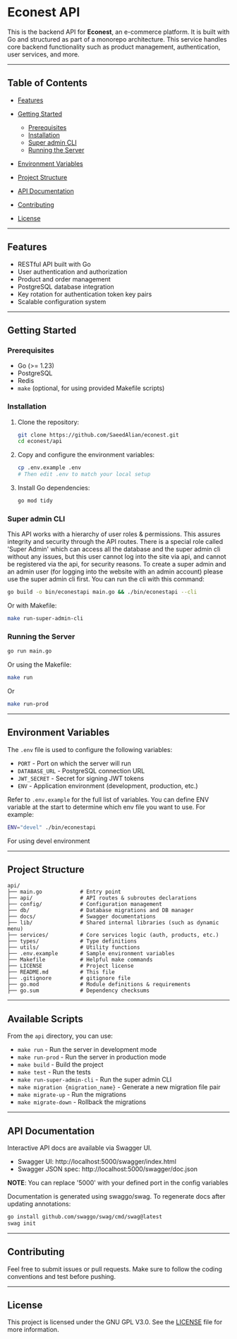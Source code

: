 # Econest API

This is the backend API for **Econest**, an e-commerce platform. It is built with Go and structured as part of a monorepo architecture. This service handles core backend functionality such as product management, authentication, user services, and more.

---

## Table of Contents

- [Features](#features)
- [Getting Started](#getting-started)

  - [Prerequisites](#prerequisites)
  - [Installation](#installation)
  - [Super admin CLI](#super-admin-cli)
  - [Running the Server](#running-the-server)

- [Environment Variables](#environment-variables)
- [Project Structure](#project-structure)
- [API Documentation](#api-documentation)
- [Contributing](#contributing)
- [License](#license)

---

## Features

- RESTful API built with Go
- User authentication and authorization
- Product and order management
- PostgreSQL database integration
- Key rotation for authentication token key pairs
- Scalable configuration system

---

## Getting Started

### Prerequisites

- Go (>= 1.23)
- PostgreSQL
- Redis
- `make` (optional, for using provided Makefile scripts)

### Installation

1. Clone the repository:

   ```bash
   git clone https://github.com/SaeedAlian/econest.git
   cd econest/api
   ```

2. Copy and configure the environment variables:

   ```bash
   cp .env.example .env
   # Then edit .env to match your local setup
   ```

3. Install Go dependencies:

   ```bash
   go mod tidy
   ```

### Super admin CLI

This API works with a hierarchy of user roles & permissions. This assures integrity and security
through the API routes. There is a special role called 'Super Admin' which can access all the
database and the super admin cli without any issues, but this user cannot log into the site via api,
and cannot be registered via the api, for security reasons. To create a super admin and an admin
user (for logging into the website with an admin account) please use the super admin cli first.
You can run the cli with this command:

```bash
go build -o bin/econestapi main.go && ./bin/econestapi --cli
```

Or with Makefile:

```bash
make run-super-admin-cli
```

### Running the Server

```bash
go run main.go
```

Or using the Makefile:

```bash
make run
```

Or

```bash
make run-prod
```

---

## Environment Variables

The `.env` file is used to configure the following variables:

- `PORT` - Port on which the server will run
- `DATABASE_URL` - PostgreSQL connection URL
- `JWT_SECRET` - Secret for signing JWT tokens
- `ENV` - Application environment (development, production, etc.)

Refer to `.env.example` for the full list of variables.
You can define ENV variable at the start to determine which env file you want to use.
For example:

```bash
ENV="devel" ./bin/econestapi
```

For using devel environment

---

## Project Structure

```
api/
├── main.go            # Entry point
├── api/               # API routes & subroutes declarations
├── config/            # Configuration management
├── db/                # Database migrations and DB manager
├── docs/              # Swagger documentations
├── lib/               # Shared internal libraries (such as dynamic menu)
├── services/          # Core services logic (auth, products, etc.)
├── types/             # Type definitions
├── utils/             # Utility functions
├── .env.example       # Sample environment variables
├── Makefile           # Helpful make commands
├── LICENSE            # Project license
├── README.md          # This file
├── .gitignore         # gitignore file
├── go.mod             # Module definitions & requirements
├── go.sum             # Dependency checksums
```

---

## Available Scripts

From the `api` directory, you can use:

- `make run` - Run the server in development mode
- `make run-prod` - Run the server in production mode
- `make build` - Build the project
- `make test` - Run the tests
- `make run-super-admin-cli` - Run the super admin CLI
- `make migration {migration_name}` - Generate a new migration file pair
- `make migrate-up` - Run the migrations
- `make migrate-down` - Rollback the migrations

---

## API Documentation

Interactive API docs are available via Swagger UI.

- Swagger UI: http://localhost:5000/swagger/index.html
- Swagger JSON spec: http://localhost:5000/swagger/doc.json

**NOTE**: You can replace '5000' with your defined port in the config variables

Documentation is generated using swaggo/swag. To regenerate docs after updating annotations:

```bash
go install github.com/swaggo/swag/cmd/swag@latest
swag init
```

---

## Contributing

Feel free to submit issues or pull requests. Make sure to follow the coding conventions and test before pushing.

---

## License

This project is licensed under the GNU GPL V3.0. See the [LICENSE](./LICENSE) file for more information.
